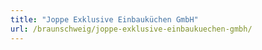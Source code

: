```yaml
---
title: "Joppe Exklusive Einbauküchen GmbH"
url: /braunschweig/joppe-exklusive-einbaukuechen-gmbh/
---
```

